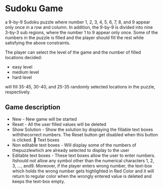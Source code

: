 # Sudoku Game

a 9-by-9 Sudoku puzzle where number 1, 2, 3, 4, 5, 6, 7, 8, and 9 appear only once in a row and column.
In addition, the 9-by-9 is divided into nine 3-by-3 sub regions, where the number 1 to 9 appear only once.
Some of the numbers in the puzzle is filled and the player should fill the rest while satisfying the above constraints.

The player can select the level of the game and the number of filled locations decided:
- easy level
- medium level
- hard level

will fill 35-45, 30-40, and 25-35 randomly selected locations in the puzzle, respectively.

## Game description
- New - New game will be started
- Reset - All the user filled values will be deleted
- Show Solution - Show the solution by displaying the fillable text boxes withthecorrect numbers. The Reset button get disabled when this button is clicked.  Text boxes
- Non editable text boxes - Will display some of the numbers of thepuzzlewhich are already selected to display to the user
- Editable text boxes - These text boxes allow the user to enter numbers. Itshould not allow any symbol other than the numerical characters 1, 2, 3, …, and9. Moreover, if the player enters wrong number, the text-box which holds the wrong number gets highlighted in Red Color and it will return to regular color when the wrongly entered value is deleted and keeps the text-box empty.
